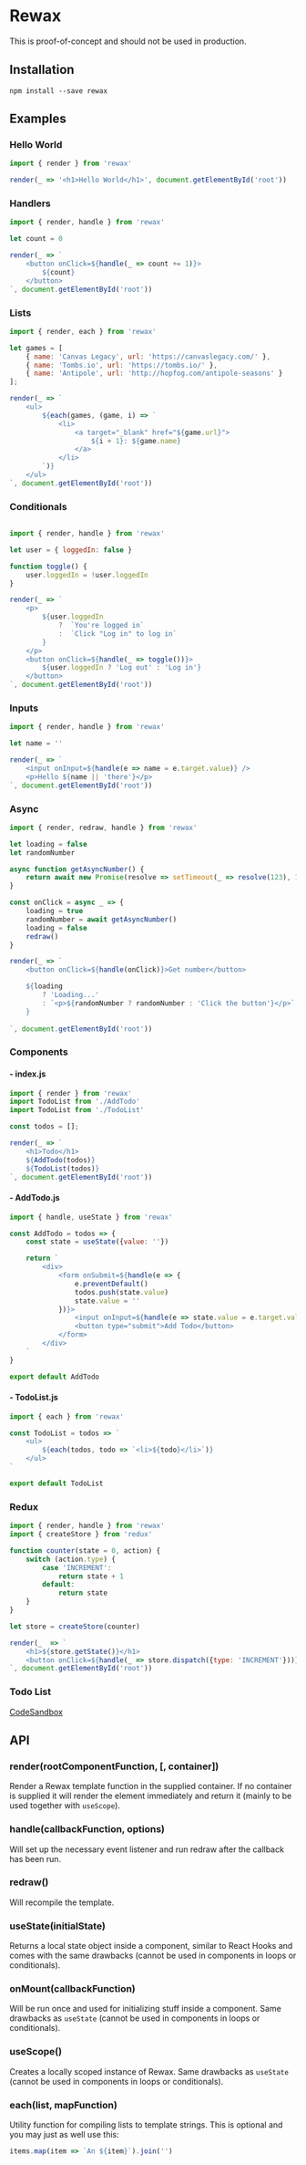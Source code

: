 # Rewax
This is proof-of-concept and should not be used in production.

## Installation
```
npm install --save rewax
```

## Examples
### Hello World
```JavaScript
import { render } from 'rewax'

render(_ => '<h1>Hello World</h1>', document.getElementById('root'))
```

### Handlers
```JavaScript
import { render, handle } from 'rewax'

let count = 0

render(_ => `
    <button onClick=${handle(_ => count += 1)}>
        ${count}
    </button>
`, document.getElementById('root'))
```

### Lists
```JavaScript
import { render, each } from 'rewax'

let games = [
    { name: 'Canvas Legacy', url: 'https://canvaslegacy.com/' },
    { name: 'Tombs.io', url: 'https://tombs.io/' },
    { name: 'Antipole', url: 'http://hopfog.com/antipole-seasons' }
];

render(_ => `
    <ul>
        ${each(games, (game, i) => `
            <li>
                <a target="_blank" href="${game.url}">
                    ${i + 1}: ${game.name}
                </a>
            </li>
        `)}
    </ul>
`, document.getElementById('root'))
```

### Conditionals
```JavaScript

import { render, handle } from 'rewax'

let user = { loggedIn: false }

function toggle() {
    user.loggedIn = !user.loggedIn
}

render(_ => `
    <p>
        ${user.loggedIn 
            ?  `You're logged in`
            :  `Click "Log in" to log in`
        }
    </p>
    <button onClick=${handle(_ => toggle())}>
        ${user.loggedIn ? 'Log out' : 'Log in'}
    </button>
`, document.getElementById('root'))
```

### Inputs
```JavaScript
import { render, handle } from 'rewax'

let name = ''

render(_ => `
    <input onInput=${handle(e => name = e.target.value)} />
    <p>Hello ${name || 'there'}</p>
`, document.getElementById('root'))
```

### Async
```JavaScript
import { render, redraw, handle } from 'rewax'

let loading = false
let randomNumber

async function getAsyncNumber() {
    return await new Promise(resolve => setTimeout(_ => resolve(123), 1000))
}

const onClick = async _ => {
    loading = true
    randomNumber = await getAsyncNumber()
    loading = false
    redraw()
}

render(_ => `
    <button onClick=${handle(onClick)}>Get number</button>

    ${loading
        ? 'Loading...'
        : `<p>${randomNumber ? randomNumber : 'Click the button'}</p>`
    }
	
`, document.getElementById('root'))
```

### Components
#### - index.js
```JavaScript
import { render } from 'rewax'
import TodoList from './AddTodo'
import TodoList from './TodoList'

const todos = [];

render(_ => `
    <h1>Todo</h1>
    ${AddTodo(todos)}
    ${TodoList(todos)}
`, document.getElementById('root'))
```
#### - AddTodo.js
```JavaScript
import { handle, useState } from 'rewax'

const AddTodo = todos => {
    const state = useState({value: ''})

    return `
        <div>
            <form onSubmit=${handle(e => {
                e.preventDefault()
                todos.push(state.value)
                state.value = ''
            })}>
                <input onInput=${handle(e => state.value = e.target.value)} value="${state.value}" />
                <button type="submit">Add Todo</button>
            </form>
        </div>
    `
}

export default AddTodo
```
#### - TodoList.js
```JavaScript
import { each } from 'rewax'

const TodoList = todos => `
    <ul>
        ${each(todos, todo => `<li>${todo}</li>`)}
    </ul>
`

export default TodoList
```

### Redux
```JavaScript
import { render, handle } from 'rewax'
import { createStore } from 'redux'

function counter(state = 0, action) {
    switch (action.type) {
        case 'INCREMENT':
            return state + 1
        default:
            return state
    }
}

let store = createStore(counter)

render(_  => `
    <h1>${store.getState()}</h1>
    <button onClick=${handle(_ => store.dispatch({type: 'INCREMENT'}))}>Increment</button>
`, document.getElementById('root'))
```

### Todo List

[CodeSandbox](https://codesandbox.io/s/objective-sara-42757)

## API
### render(rootComponentFunction, [, container])
Render a Rewax template function in the supplied container. If no container is supplied it will render the element immediately and return it (mainly to be used together with `useScope`).

### handle(callbackFunction, options)
Will set up the necessary event listener and run redraw after the callback has been run.

### redraw()
Will recompile the template.

### useState(initialState)
Returns a local state object inside a component, similar to React Hooks and comes with the same drawbacks (cannot be used in components in loops or conditionals).

### onMount(callbackFunction)
Will be run once and used for initializing stuff inside a component. Same drawbacks as `useState` (cannot be used in components in loops or conditionals).

### useScope()
Creates a locally scoped instance of Rewax. Same drawbacks as `useState` (cannot be used in components in loops or conditionals).

### each(list, mapFunction)
Utility function for compiling lists to template strings. This is optional and you may just as well use this:
```JavaScript
items.map(item => `An ${item}`).join('')
```
